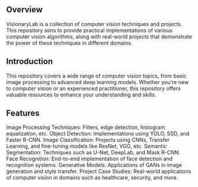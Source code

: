 ## Overview
VisionaryLab is a collection of computer vision techniques and projects. This repository aims to provide practical implementations of various computer vision algorithms, along with real-world projects that demonstrate the power of these techniques in different domains.

## Introduction
This repository covers a wide range of computer vision topics, from basic image processing to advanced deep learning models. Whether you're new to computer vision or an experienced practitioner, this repository offers valuable resources to enhance your understanding and skills.

## Features
Image Processing Techniques: Filters, edge detection, histogram equalization, etc.
Object Detection: Implementations using YOLO, SSD, and Faster R-CNN.
Image Classification: Projects using CNNs, Transfer Learning, and fine-tuning models like ResNet, VGG, etc.
Semantic Segmentation: Techniques such as U-Net, DeepLab, and Mask R-CNN.
Face Recognition: End-to-end implementation of face detection and recognition systems.
Generative Models: Applications of GANs in image generation and style transfer.
Project Case Studies: Real-world applications of computer vision in domains such as healthcare, security, and more.
